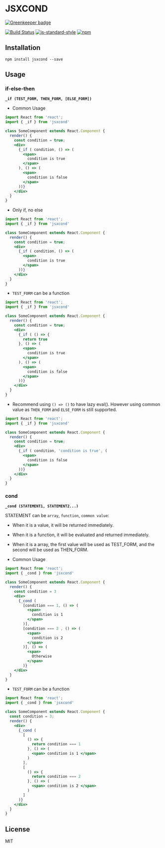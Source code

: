 # JSXCOND

[![Greenkeeper badge](https://badges.greenkeeper.io/kouhin/jsxcond.svg)](https://greenkeeper.io/)

[![Build Status](https://travis-ci.org/kouhin/jsxcond.svg?branch=master)](https://travis-ci.org/kouhin/jsxcond)
[![js-standard-style](https://img.shields.io/badge/code%20style-standard-brightgreen.svg)](http://standardjs.com/)
[![npm](https://img.shields.io/npm/v/jsxcond.svg)](https://npmjs.org/package/jsxcond)

## Installation

```
npm install jsxcond --save
```

## Usage

### if-else-then

**`_if (TEST_FORM, THEN_FORM, [ELSE_FORM])`**

- Common Usage

``` jsx
import React from 'react';
import { _if } from 'jsxcond'

class SomeComponent extends React.Component {
  render() {
    const condition = true;
    <div>
      {_if ( condition, () => (
        <span>
          condition is true
        </span>
      ), () => (
        <span>
          condition is false
        </span>
      ))}
    </div>
  }
}
```

- Only if, no else

``` jsx
import React from 'react';
import { _if } from 'jsxcond'

class SomeComponent extends React.Component {
  render() {
    const condition = true;
    <div>
      {_if ( condition, () => (
        <span>
          condition is true
        </span>
      ))}
    </div>
  }
}
```

- `TEST_FORM` can be a function

``` jsx
import React from 'react';
import { _if } from 'jsxcond'

class SomeComponent extends React.Component {
  render() {
    const condition = true;
    <div>
      {_if ( () => {
        return true
      }, () => (
        <span>
          condition is true
        </span>
      ), () => (
        <span>
          condition is false
        </span>
      ))}
    </div>
  }
}
```

- Recommend using `() => ()` to have lazy eval(). However using common value as `THEN_FORM` and `ELSE_FORM` is still supported.

``` jsx
import React from 'react';
import { _if } from 'jsxcond'

class SomeComponent extends React.Component {
  render() {
    const condition = true;
    <div>
      {_if ( condition, 'condition is true', (
        <span>
          condition is false
        </span>
      ))}
    </div>
  }
}
```

### cond

**`_cond (STATEMENT1, STATEMENT2...)`**

STATEMENT can be `array`, `function`, `common value`:

  - When it is a value, it will be returned immediately.
  - When it is a function, it will be evaluated and returned immediately.
  - When it is a array, the first value will be used as TEST_FORM, and the second will be used as THEN_FORM.

- Common Usage

``` jsx
import React from 'react';
import { _cond } from 'jsxcond'

class SomeComponent extends React.Component {
  render() {
    const condition = 3
    <div>
      {_cond (
        [condition === 1, () => (
          <span>
            condition is 1
          </span>
        )],
        [condition === 2 , () => (
          <span>
            condition is 2
          </span>
        )], () => (
          <span>
            Otherwise
          </span>
        )}
    </div>
  }
}
```

- `TEST_FORM` can be a function

``` jsx
import React from 'react';
import { _cond } from 'jsxcond'

class SomeComponent extends React.Component {
  const condition = 3;
  render() {
    <div>
      {_cond (
        [
          () => {
            return condition === 1
          }, () => (
            <span> condition is 1 </span>
          )
        ],
        [
          () => {
            return condition === 2
          }, () => (
            <span> condition is 2 </span>
          )
        ]
      )}
    </div>
  }
}
```

## License

MIT
